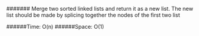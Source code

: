 ####### Merge two sorted linked lists and return it as a new list. The new list should be made by splicing together the nodes of the first two list

######Time: O(n) 
######Space: O(1)
